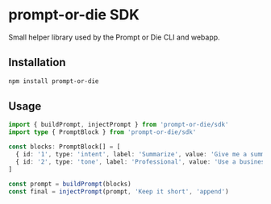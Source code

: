 # prompt-or-die SDK

Small helper library used by the Prompt or Die CLI and webapp.

## Installation

```bash
npm install prompt-or-die
```

## Usage

```ts
import { buildPrompt, injectPrompt } from 'prompt-or-die/sdk'
import type { PromptBlock } from 'prompt-or-die/sdk'

const blocks: PromptBlock[] = [
  { id: '1', type: 'intent', label: 'Summarize', value: 'Give me a summary.' },
  { id: '2', type: 'tone', label: 'Professional', value: 'Use a business tone.' }
]

const prompt = buildPrompt(blocks)
const final = injectPrompt(prompt, 'Keep it short', 'append')
```
